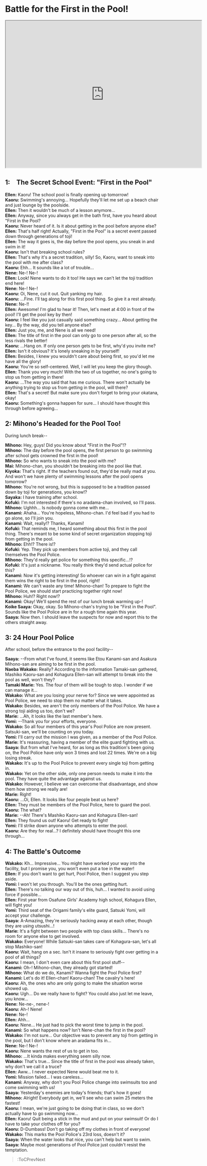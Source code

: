 
Battle for the First in the Pool!
=================================
[<iframe width="640" height="480" src="https://www.youtube.com/embed/x-0wkl69rCc"></iframe>](:Iframe)  

## 1:　The Secret School Event: "First in the Pool"
**Ellen:** Kaoru\! The school pool is finally opening up tomorrow\!  
**Kaoru:** Swimming's annoying... Hopefully they'll let me set up a beach chair and just lounge by the poolside.  
**Ellen:** Then it wouldn't be much of a lesson anymore...  
**Ellen:** Anyway, since you always get in the bath first, have you heard about "First in the Pool?  
**Kaoru:** Never heard of it. Is it about getting in the pool before anyone else?  
**Ellen:** That's half right\! Actually, "First in the Pool" is a secret event passed down through generations of toji\!  
**Ellen:** The way it goes is, the day before the pool opens, you sneak in and swim in it\!  
**Kaoru:** Isn't that breaking school rules?  
**Ellen:** That's why it's a secret tradition, silly\! So, Kaoru, want to sneak into the pool with me after class?  
**Kaoru:** Ehh... It sounds like a lot of trouble...  
**Nene:** Ne-\! Ne-\!  
**Ellen:** Look\! Nene wants to do it too\! He says we can't let the toji tradition end here\!  
**Nene:** Ne-\! Ne-\!  
**Kaoru:** Oi, Nene, cut it out. Quit yanking my hair.  
**Kaoru:** ...Fine. I'll tag along for this first pool thing. So give it a rest already.  
**Nene:** Ne-\!\!  
**Ellen:** Awesome\! I'm glad to hear it\! Then, let's meet at 4:00 in front of the pool\! I'll get the pool key by then\!  
**Kaoru:** I feel like you just casually said something crazy... About getting the key... By the way, did you tell anyone else?  
**Ellen:** Just you, me, and Nene is all we need\!  
**Ellen:** The title of first in the pool can only go to one person after all, so the less rivals the better\!  
**Kaoru:** ...Hang on. If only one person gets to be first, why'd you invite me?  
**Ellen:** Isn't it obvious? It's lonely sneaking in by yourself\!  
**Ellen:** Besides, I knew you wouldn't care about being first, so you'd let me have all the glory\!  
**Kaoru:** You're so self-centered. Well, I will let you keep the glory though.  
**Ellen:** Thank you very much\! With the two of us together, no one's going to stop us from getting in there\!  
**Kaoru:** ...The way you said that has me curious. There won't actually be anything trying to stop us from getting in the pool, will there?  
**Ellen:** That's a secret\! But make sure you don't forget to bring your okatana, okay\!  
**Kaoru:** Something's gonna happen for sure... I should have thought this through before agreeing...  

## 2: Mihono's Headed for the Pool Too\!
During lunch break--

  
**Mihono:** Hey, guys\! Did you know about "First in the Pool"\!\?  
**Mihono:** The day before the pool opens, the first person to go swimming after school gets crowned the first in the pool\!  
**Mihono:** So who wants to sneak into the pool with me?  
**Mai:** Mihono-chan, you shouldn't be breaking into the pool like that.  
**Kiyoka:** That's right. If the teachers found out, they'd be really mad at you. And won't we have plenty of swimming lessons after the pool opens tomorrow?  
**Mihono:** You're not wrong, but this is supposed to be a tradition passed down by toji for generations, you know\!\?  
**Sayaka:** I have training after school.  
**Kofuki:** I'm not interested if there's no aradama-chan involved, so I'll pass.  
**Mihono:** Ughhh... Is nobody gonna come with me...  
**Kanami:** Ahaha... You're hopeless, Mihono-chan. I'd feel bad if you had to go alone, so I'll join you.  
**Kanami:** Wait, really\!\? Thanks, Kanami\!  
**Kofuki:** That reminds me, I heard something about this first in the pool thing. There's meant to be some kind of secret organization stopping toji from getting in the pool.  
**Mihono:** Ehh\!\? There is\!\?  
**Kofuki:** Yep. They pick up members from active toji, and they call themselves the Pool Police.  
**Mihono:** They'd really get police for something this specific...\!\?  
**Kofuki:** It's just a nickname. You really think they'd send actual police for this?  
**Kanami:** Now it's getting interesting\! So whoever can win in a fight against them wins the right to be first in the pool, right\!  
**Kanami:** We can't waste any time\! Mihono-chan\! To prepare to fight the Pool Police, we should start practicing together right now\!  
**Mihono:** Huh\!\? Right now\!\?  
**Kanami:** Okay\! We'll spend the rest of our lunch break warming up-\!  
**Koike Saaya:** Okay, okay. So Mihono-chan's trying to be "First in the Pool". Sounds like the Pool Police are in for a rough time again this year.  
**Saaya:** Now then. I should leave the suspects for now and report this to the others straight away.  

## 3: 24 Hour Pool Police
After school, before the entrance to the pool facility--

  
**Saaya:** --From what I've found, it seems like Etou Kanami-san and Asakura Mihono-san are aiming to be first in the pool.  
**Naeba Wakako:** Really? According to the information Tamaki-san gathered, Mashiko Kaoru-san and Kohagura Ellen-san will attempt to break into the pool as well, won't they?  
**Tamaki Marie:** Yes. The four of them will be tough to stop. I wonder if we can manage it...  
**Wakako:** What are you losing your nerve for? Since we were appointed as Pool Police, we need to stop them no matter what it takes.  
**Wakako:** Besides, we aren't the only members of the Pool Police. We have a strong toji aiding us too, don't we?  
**Marie:** ...Ah, it looks like the last member's here.  
**Yomi:** --Thank you for your efforts, everyone.  
**Wakako:** So all four members of this year's Pool Police are now present. Satsuki-san, we'll be counting on you today.  
**Yomi:** I'll carry out the mission I was given, as a member of the Pool Police.  
**Marie:** It's reassuring, having a member of the elite guard fighting with us.  
**Saaya:** But from what I've heard, for as long as this tradition's been going on, the Pool Police have only won 3 times and lost 22 times. We're on a big losing streak.  
**Wakako:** It's up to the Pool Police to prevent every single toji from getting in.  
**Wakako:** Yet on the other side, only one person needs to make it into the pool. They have quite the advantage against us.  
**Wakako:** However, I believe we can overcome that disadvantage, and show them how strong we really are\!  
**Marie:** Right\!  
**Kaoru:** ...Oi, Ellen. It looks like four people beat us here?  
**Ellen:** They must be members of the Pool Police, here to guard the pool.  
**Kaoru:** The what?  
**Marie:** --Ah\! There's Mashiko Kaoru-san and Kohagura Ellen-san\!  
**Ellen:** They found us out\! Kaoru\! Get ready to fight\!  
**Yomi:** I'll strike down anyone who attempts to enter the pool.  
**Kaoru:** Are they for real...? I definitely should have thought this one through...  

## 4: The Battle's Outcome
**Wakako:** Kh... Impressive... You might have worked your way into the facility, but I promise you, you won't even put a toe in the water\!  
**Ellen:** If you don't want to get hurt, Pool Police, then I suggest you step aside.  
**Yomi:** I won't let you through. You'll be the ones getting hurt.  
**Ellen:** There's no talking our way out of this, huh... I wanted to avoid using force if possible...  
**Ellen:** First year from Osafune Girls' Academy high school, Kohagura Ellen, will fight you\!  
**Yomi:** Third seat of the Origami family's elite guard, Satsuki Yomi, will accept your challenge.  
**Saaya:** A-Amazing, they're seriously hacking away at each other, though they are using utsushi...\!  
**Marie:** It's a fight between two people with top class skills... There's no room for anyone else to get involved.  
**Wakako:** Everyone\! While Satsuki-san takes care of Kohagura-san, let's all stop Mashiko-san\!  
**Kaoru:** Wait, hang on a sec. Isn't it insane to seriously fight over getting in a pool of all things?  
**Kaoru:** I mean, I don't even care about this first pool stuff--  
**Kanami:** Oh-\! Mihono-chan, they already got started\!  
**Mihono:** What do we do, Kanami? Wanna fight the Pool Police first?  
**Kanami:** Let's do it\! Ellen-chan\! Kaoru-chan\! The cavalry's here\!  
**Kaoru:** Ah, the ones who are only going to make the situation worse showed up.  
**Kaoru:** Ugh... Do we really have to fight? You could also just let me leave, you know...  
**Nene:** Ne-ne-, nene-\!  
**Kaoru:** Ah-\! Nene\!  
**Nene:** Ne-\!  
**Ellen:** Ahh...  
**Kaoru:** Nene... He just had to pick the worst time to jump in the pool.  
**Kanami:** So what happens now? Isn't Nene-chan the first in the pool?  
**Wakako:** I'm not sure... Our objective was to prevent any toji from getting in the pool, but I don't know where an aradama fits in...  
**Nene:** Ne-\! Ne-\!  
**Kaoru:** Nene wants the rest of us to get in too.  
**Mihono:** ...It kinda makes everything seem silly now.  
**Wakako:** That's true... Since the title of first in the pool was already taken, why don't we call it a truce?  
**Ellen:** Aww... I never expected Nene would beat me to it.  
**Yomi:** Mission failed... I was careless...  
**Kanami:** Anyway, why don't you Pool Police change into swimsuits too and come swimming with us\!  
**Saaya:** Yesterday's enemies are today's friends; that's how it goes\!  
**Mihono:** Alright\! Everybody get in, we'll see who can swim 25 meters the fastest\!  
**Kaoru:** I mean, we're just going to be doing that in class, so we don't actually have to go swimming now...  
**Ellen:** Kaoru\! Quit being a stick in the mud and put on your swimsuit\! Or do I have to take your clothes off for you?  
**Kaoru:** D-Dumbass\! Don't go taking off my clothes in front of everyone\!  
**Wakako:** This marks the Pool Police's 23rd loss, doesn't it?  
**Saaya:** When the water looks that nice, you can't help but want to swim.  
**Saaya:** Maybe most generations of Pool Police just couldn't resist the temptation.  
> :ToCPrevNext